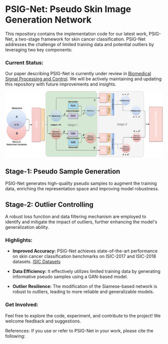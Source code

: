 # PSIG-Net: Pseudo Skin Image Generation Network

This repository contains the implementation code for our latest work, PSIG-Net, a two-stage framework for skin cancer classification. PSIG-Net addresses the challenge of limited training data and potential outliers by leveraging two key components:

  

### Current Status:

Our paper describing PSIG-Net is currently under review in [Biomedical Signal Processing and Control](https://www.sciencedirect.com/journal/biomedical-signal-processing-and-control). We will be actively maintaining and updating this repository with future improvements and insights.

![PSIG-Net Image](https://github.com/ifarady/PSIG-Net/blob/main/figures/psig-net.png)

## Stage-1: Pseudo Sample Generation

PSIG-Net generates high-quality pseudo samples to augment the training data, enriching the representation space and improving model robustness.

  

## Stage-2: Outlier Controlling

A robust loss function and data filtering mechanism are employed to identify and mitigate the impact of outliers, further enhancing the model's generalization ability.

 
### Highlights:

- **Improved Accuracy:** PSIG-Net achieves state-of-the-art performance on skin cancer classification benchmarks on ISIC-2017 and ISIC-2018 datasets. [ISIC Datasets](https://challenge.isic-archive.com/data/) 

- **Data Efficiency:** It effectively utilizes limited training data by generating informative pseudo samples using a GAN-based model.

- **Outlier Resilience:** The modification of the Siamese-based network is robust to outliers, leading to more reliable and generalizable models.

### Get Involved:

  
Feel free to explore the code, experiment, and contribute to the project! We welcome feedback and suggestions.

References: If you use or refer to PSIG-Net in your work, please cite the following: 
